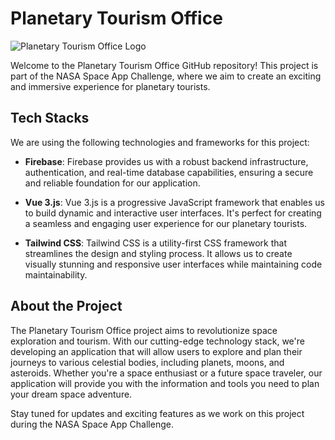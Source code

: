 # Planetary Tourism Office

![Planetary Tourism Office Logo](https://agor1.ru/assets/images/Space-Vintage-Poster-gallery/ufo20-8.jpg)

Welcome to the Planetary Tourism Office GitHub repository! This project is part of the NASA Space App Challenge, where we aim to create an exciting and immersive experience for planetary tourists.

## Tech Stacks

We are using the following technologies and frameworks for this project:

- **Firebase**: Firebase provides us with a robust backend infrastructure, authentication, and real-time database capabilities, ensuring a secure and reliable foundation for our application.

- **Vue 3.js**: Vue 3.js is a progressive JavaScript framework that enables us to build dynamic and interactive user interfaces. It's perfect for creating a seamless and engaging user experience for our planetary tourists.

- **Tailwind CSS**: Tailwind CSS is a utility-first CSS framework that streamlines the design and styling process. It allows us to create visually stunning and responsive user interfaces while maintaining code maintainability.

## About the Project

The Planetary Tourism Office project aims to revolutionize space exploration and tourism. With our cutting-edge technology stack, we're developing an application that will allow users to explore and plan their journeys to various celestial bodies, including planets, moons, and asteroids. Whether you're a space enthusiast or a future space traveler, our application will provide you with the information and tools you need to plan your dream space adventure.

Stay tuned for updates and exciting features as we work on this project during the NASA Space App Challenge.

